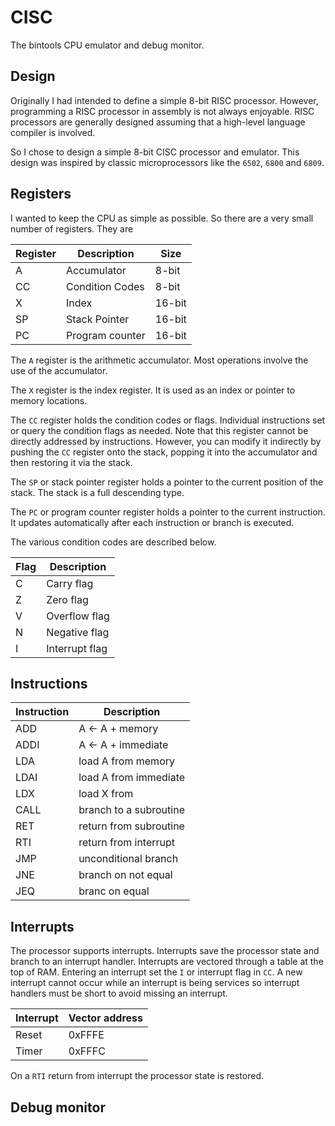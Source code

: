 # CISC

The bintools CPU emulator and debug monitor.

## Design

Originally I had intended to define a simple 8-bit RISC processor. However,
programming a RISC processor in assembly is not always enjoyable. RISC 
processors are generally designed assuming that a high-level language compiler 
is involved.

So I chose to design a simple 8-bit CISC processor and emulator. This design 
was inspired by classic microprocessors like the `6502`, `6800` and `6809`.

## Registers

I wanted to keep the CPU as simple as possible. So there are a very small 
number of registers. They are

Register | Description | Size
-------- | ----------- | ----
A | Accumulator | 8-bit
CC | Condition Codes | 8-bit
X | Index | 16-bit
SP | Stack Pointer | 16-bit
PC | Program counter | 16-bit

The `A` register is the arithmetic accumulator. Most operations involve the 
use of the accumulator.

The `X` register is the index register. It is used as an index or pointer to
memory locations.

The `CC` register holds the condition codes or flags. Individual instructions
set or query the condition flags as needed. Note that this register 
cannot be directly addressed by instructions. However, you can modify it 
indirectly by pushing the `CC` register onto the stack, popping it into the
accumulator and then restoring it via the stack.

The `SP` or stack pointer register holds a pointer to the current position of 
the stack. The stack is a full descending type.

The `PC` or program counter register holds a pointer to the current 
instruction. It updates automatically after each instruction or branch is 
executed.

The various condition codes are described below.

Flag | Description
---- | -----------
C | Carry flag
Z | Zero flag
V | Overflow flag
N | Negative flag
I | Interrupt flag

## Instructions

Instruction | Description
----------- | -----------
ADD | A <- A + memory
ADDI | A <- A + immediate
LDA | load A from memory
LDAI | load A from immediate
LDX | load X from 
CALL | branch to a subroutine
RET | return from subroutine
RTI | return from interrupt
JMP | unconditional branch
JNE | branch on not equal
JEQ | branc on equal

## Interrupts

The processor supports interrupts. Interrupts save the processor state and 
branch to an interrupt handler. Interrupts are vectored through a table at
the top of RAM. Entering an interrupt set the `I` or interrupt flag in `CC`.
A new interrupt cannot occur while an interrupt is being services so 
interrupt handlers must be short to avoid missing an interrupt.

Interrupt | Vector address
--------- | --------------
Reset | 0xFFFE
Timer | 0xFFFC

On a `RTI` return from interrupt the processor state is restored.

## Debug monitor
